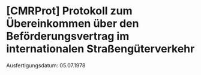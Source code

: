 # [CMRProt] Protokoll zum Übereinkommen über den Beförderungsvertrag im internationalen Straßengüterverkehr

Ausfertigungsdatum: 05.07.1978

 